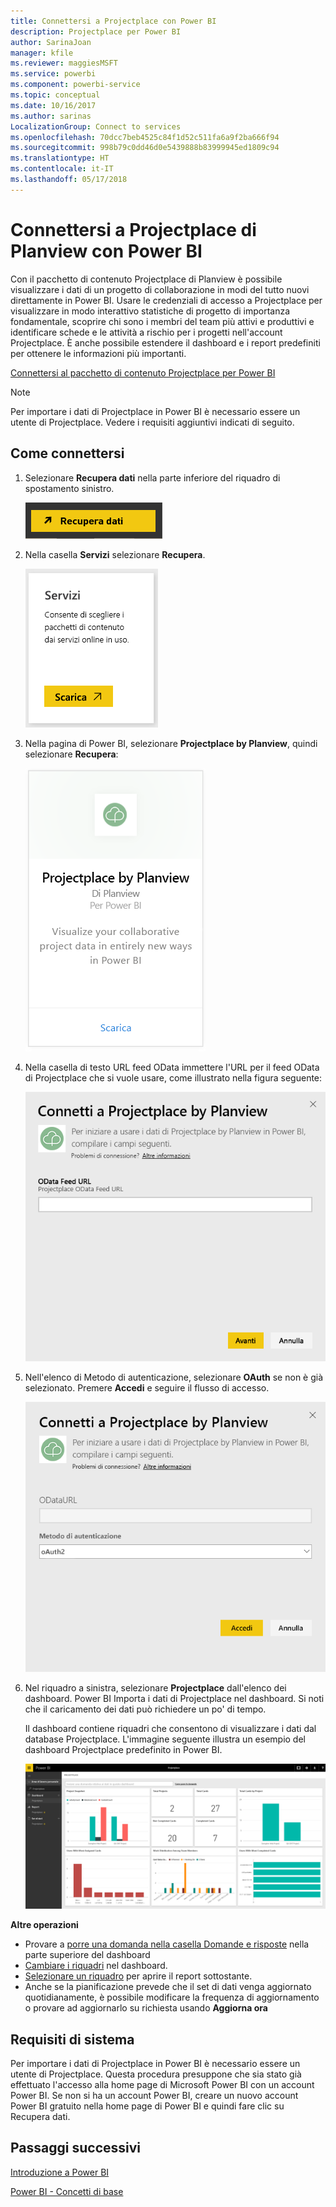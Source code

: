 ```yaml
---
title: Connettersi a Projectplace con Power BI
description: Projectplace per Power BI
author: SarinaJoan
manager: kfile
ms.reviewer: maggiesMSFT
ms.service: powerbi
ms.component: powerbi-service
ms.topic: conceptual
ms.date: 10/16/2017
ms.author: sarinas
LocalizationGroup: Connect to services
ms.openlocfilehash: 70dcc7beb4525c84f1d52c511fa6a9f2ba666f94
ms.sourcegitcommit: 998b79c0dd46d0e5439888b83999945ed1809c94
ms.translationtype: HT
ms.contentlocale: it-IT
ms.lasthandoff: 05/17/2018
---
```

# <a name="connect-to-projectplace-by-planview-with-power-bi"></a>Connettersi a Projectplace di Planview con Power BI
Con il pacchetto di contenuto Projectplace di Planview è possibile visualizzare i dati di un progetto di collaborazione in modi del tutto nuovi direttamente in Power BI. Usare le credenziali di accesso a Projectplace per visualizzare in modo interattivo statistiche di progetto di importanza fondamentale, scoprire chi sono i membri del team più attivi e produttivi e identificare schede e le attività a rischio per i progetti nell'account Projectplace. È anche possibile estendere il dashboard e i report predefiniti per ottenere le informazioni più importanti.

[Connettersi al pacchetto di contenuto Projectplace per Power BI](https://app.powerbi.com/getdata/services/projectplace)

>[!NOTE]
>Per importare i dati di Projectplace in Power BI è necessario essere un utente di Projectplace. Vedere i requisiti aggiuntivi indicati di seguito.

## <a name="how-to-connect"></a>Come connettersi
1. Selezionare **Recupera dati** nella parte inferiore del riquadro di spostamento sinistro.
   
    ![](media/service-connect-to-projectplace/get.png)
2. Nella casella **Servizi** selezionare **Recupera**.
   
    ![](media/service-connect-to-projectplace/services.png)
3. Nella pagina di Power BI, selezionare **Projectplace by Planview**, quindi selezionare **Recupera**:  
   
    ![](media/service-connect-to-projectplace/projectplace.png)
4. Nella casella di testo URL feed OData immettere l'URL per il feed OData di Projectplace che si vuole usare, come illustrato nella figura seguente:
   
    ![](media/service-connect-to-projectplace/params.png)
5. Nell'elenco di Metodo di autenticazione, selezionare **OAuth** se non è già selezionato. Premere **Accedi** e seguire il flusso di accesso.  
   
   ![](media/service-connect-to-projectplace/creds.png)
6. Nel riquadro a sinistra, selezionare **Projectplace** dall'elenco dei dashboard. Power BI Importa i dati di Projectplace nel dashboard. Si noti che il caricamento dei dati può richiedere un po' di tempo.  
   
    Il dashboard contiene riquadri che consentono di visualizzare i dati dal database Projectplace. L'immagine seguente illustra un esempio del dashboard Projectplace predefinito in Power BI.
   
    ![](media/service-connect-to-projectplace/dashboard.png)

**Altre operazioni**

* Provare a [porre una domanda nella casella Domande e risposte](power-bi-q-and-a.md) nella parte superiore del dashboard
* [Cambiare i riquadri](service-dashboard-edit-tile.md) nel dashboard.
* [Selezionare un riquadro](service-dashboard-tiles.md) per aprire il report sottostante.
* Anche se la pianificazione prevede che il set di dati venga aggiornato quotidianamente, è possibile modificare la frequenza di aggiornamento o provare ad aggiornarlo su richiesta usando **Aggiorna ora**

## <a name="system-requirements"></a>Requisiti di sistema
Per importare i dati di Projectplace in Power BI è necessario essere un utente di Projectplace. Questa procedura presuppone che sia stato già effettuato l'accesso alla home page di Microsoft Power BI con un account Power BI. Se non si ha un account Power BI, creare un nuovo account Power BI gratuito nella home page di Power BI e quindi fare clic su Recupera dati.

## <a name="next-steps"></a>Passaggi successivi
[Introduzione a Power BI](service-get-started.md)

[Power BI - Concetti di base](service-basic-concepts.md)

